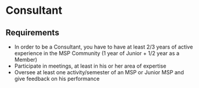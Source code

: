 # Consultant

## Requirements

* In order to be a Consultant, you have to have at least 2/3 years of active experience in the MSP Community (1 year of Junior + 1/2 year as a Member)
* Participate in meetings, at least in his or her area of expertise
* Oversee at least one activity/semester of an MSP or Junior MSP and give feedback on his performance
